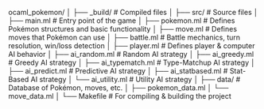 ocaml_pokemon/
│
├── _build/             # Compiled files
│
├── src/                # Source files
│   ├── main.ml         # Entry point of the game
│   ├── pokemon.ml      # Defines Pokémon structures and basic functionality
│   ├── move.ml         # Defines moves that Pokémon can use
│   ├── battle.ml       # Battle mechanics, turn resolution, win/loss detection
│   ├── player.ml       # Defines player & computer AI behavior
│   ├── ai_random.ml    # Random AI strategy
│   ├── ai_greedy.ml    # Greedy AI strategy
│   ├── ai_typematch.ml # Type-Matchup AI strategy
│   ├── ai_predict.ml   # Predictive AI strategy
│   ├── ai_statbased.ml # Stat-Based AI strategy
│   └── ai_utility.ml   # Utility AI strategy
│
├── data/               # Database of Pokémon, moves, etc.
│   ├── pokemon_data.ml
│   └── move_data.ml
│
└── Makefile            # For compiling & building the project